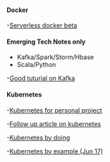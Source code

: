 
#### Docker #########

-[Serverless docker beta](https://zeit.co/blog/serverless-docker)


#### Emerging Tech Notes only

- Kafka/Spark/Storm/Hbase
- Scala/Python

-[Good tuturial on Kafka](http://sookocheff.com/post/kafka/kafka-in-a-nutshell/)

#### Kubernetes

-[Kubernetes for personal project](http://www.doxsey.net/blog/kubernetes--the-surprisingly-affordable-platform-for-personal-projects)

-[Follow up article on kubernetes](https://news.ycombinator.com/item?id=18111665)

-[Kubernetes by doing](https://www.magicsandbox.com/)

-[Kubernetes by example (Jun 17)](http://kubernetesbyexample.com/)



